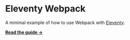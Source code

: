 # Eleventy Webpack

A minimal example of how to use Webpack with [Eleventy](https://www.11ty.dev/).

[**Read the guide &rarr;**](https://statickit.com/guides/eleventy-webpack)
